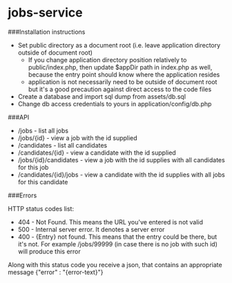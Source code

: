 # jobs-service

###Installation instructions

 * Set public directory as a document root (i.e. leave application directory outside of document root)
   * If you change application directory position relatively to public/index.php, then update $appDir path in index.php as well, because the entry point should know where the application resides
   * application is not necessarily need to be outside of document root but it's a good precaution against direct access to the code files
 * Create a database and import sql dump from assets/db.sql
 * Change db access credentials to yours in application/config/db.php

###API

* /jobs - list all jobs
* /jobs/{id} - view a job with the id supplied
* /candidates - list all candidates
* /candidates/{id} - view a candidate with the id supplied
* /jobs/{id}/candidates - view a job with the id supplies with all candidates for this job
* /candidates/{id}/jobs - view a candidate with the id supplies with all jobs for this candidate

###Errors

HTTP status codes list:

* 404 - Not Found. This means the URL you've entered is not valid
* 500 - Internal server error. It denotes a server error
* 400 - {Entry} not found. This means that the entry could be there, but it's not. For example /jobs/99999 (in case there is no job with such id) will produce this error

Along with this status code you receive a json, that contains an appropriate message
{"error" : "{error-text}"}
